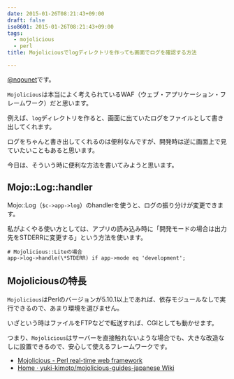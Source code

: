 ```yaml
---
date: 2015-01-26T08:21:43+09:00
draft: false
iso8601: 2015-01-26T08:21:43+09:00
tags:
  - mojolicious
  - perl
title: Mojoliciousでlogディレクトリを作っても画面でログを確認する方法

---
```


[@nqounet](https://twitter.com/nqounet)です。

`Mojolicious`は本当によく考えられているWAF（ウェブ・アプリケーション・フレームワーク）だと思います。

例えば、`log`ディレクトリを作ると、画面に出ていたログをファイルとして書き出してくれます。

ログをちゃんと書き出してくれるのは便利なんですが、開発時は逆に画面上で見ていたいこともあると思います。

今日は、そういう時に便利な方法を書いてみようと思います。

## Mojo::Log::handler

Mojo::Log（`$c->app->log`）のhandlerを使うと、ログの振り分けが変更できます。

私がよくやる使い方としては、アプリの読み込み時に「開発モードの場合は出力先をSTDERRに変更する」という方法を使います。

```
# Mojolicious::Liteの場合
app->log->handle(\*STDERR) if app->mode eq 'development';
```

## Mojoliciousの特長

`Mojolicious`はPerlのバージョンが5.10.1以上であれば、依存モジュールなしで実行できるので、あまり環境を選びません。

いざという時はファイルをFTPなどで転送すれば、CGIとしても動かせます。

つまり、`Mojolicious`はサーバーを直接触れないような場合でも、大きな改造なしに設置できるので、安心して使えるフレームワークです。

- [Mojolicious - Perl real-time web framework](http://mojolicio.us/)
- [Home · yuki-kimoto/mojolicious-guides-japanese Wiki](https://github.com/yuki-kimoto/mojolicious-guides-japanese/wiki)
